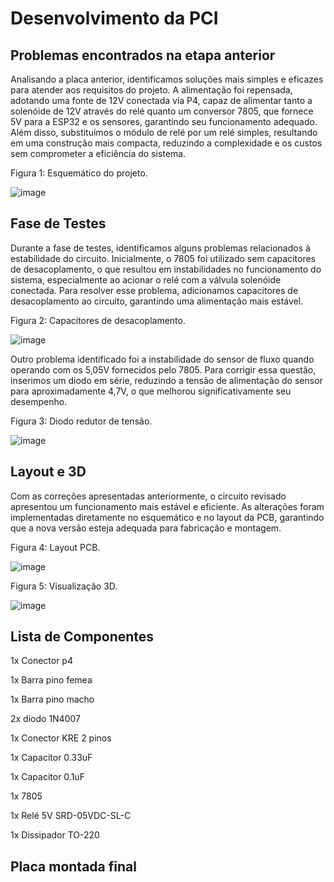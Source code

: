 # Desenvolvimento da PCI

## Problemas encontrados na etapa anterior

Analisando a placa anterior, identificamos soluções mais simples e eficazes para atender aos requisitos do projeto. A alimentação foi repensada, adotando uma fonte de 12V conectada via P4, capaz de alimentar tanto a solenóide de 12V através do relé quanto um conversor 7805, que fornece 5V para a ESP32 e os sensores, garantindo seu funcionamento adequado. Além disso, substituímos o módulo de relé por um relé simples, resultando em uma construção mais compacta, reduzindo a complexidade e os custos sem comprometer a eficiência do sistema.

Figura 1: Esquemático do projeto.

![image](https://github.com/user-attachments/assets/5c3e8f1a-b9ca-4e52-bfe0-14bd2a233932)

## Fase de Testes

Durante a fase de testes, identificamos alguns problemas relacionados à estabilidade do circuito. Inicialmente, o 7805 foi utilizado sem capacitores de desacoplamento, o que resultou em instabilidades no funcionamento do sistema, especialmente ao acionar o relé com a válvula solenóide conectada. Para resolver esse problema, adicionamos capacitores de desacoplamento ao circuito, garantindo uma alimentação mais estável.

Figura 2: Capacitores de desacoplamento.

![image](https://github.com/user-attachments/assets/ebc300a5-801a-4ce4-b471-411639809fa4)

Outro problema identificado foi a instabilidade do sensor de fluxo quando operando com os 5,05V fornecidos pelo 7805. Para corrigir essa questão, inserimos um diodo em série, reduzindo a tensão de alimentação do sensor para aproximadamente 4,7V, o que melhorou significativamente seu desempenho.

Figura 3: Diodo redutor de tensão.

![image](https://github.com/user-attachments/assets/556d0634-686c-4f19-849d-f67a66424c8a)



## Layout e 3D

Com as correções apresentadas anteriormente, o circuito revisado apresentou um funcionamento mais estável e eficiente. As alterações foram implementadas diretamente no esquemático e no layout da PCB, garantindo que a nova versão esteja adequada para fabricação e montagem.

Figura 4: Layout PCB.

![image](https://github.com/user-attachments/assets/ef91b98a-1fe3-4cbc-ab22-4aedd2df1495)


Figura 5: Visualização 3D.

![image](https://github.com/user-attachments/assets/a708c9c7-5ae6-4e70-b2d6-c8063bc69c3f)



## Lista de Componentes

1x Conector p4

1x Barra pino femea

1x Barra pino macho

2x diodo 1N4007

1x Conector KRE 2 pinos

1x Capacitor 0.33uF

1x Capacitor 0.1uF

1x 7805

1x Relé 5V SRD-05VDC-SL-C

1x Dissipador TO-220

## Placa montada final

